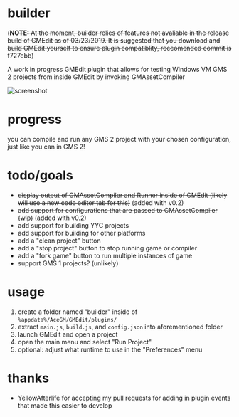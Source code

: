 # builder
(~~**NOTE:** At the moment, builder relies of features not avaliable in the release build of GMEdit as of 03/23/2019. It is suggested that you download and build GMEdit yourself to ensure plugin compatiblity, reccomended commit is f727ebb~~)

A work in progress GMEdit plugin that allows for testing Windows VM GMS 2 projects from inside GMEdit by invoking GMAssetCompiler

![screenshot](https://i.imgur.com/9ne0FRv.png)

# progress
you can compile and run any GMS 2 project with your chosen configuration, just like you can in GMS 2!

# todo/goals
* ~~display output of GMAssetCompiler and Runner inside of GMEdit (likely will use a new code editor tab for this)~~ (added with v0.2)
* ~~add support for configurations that are passed to GMAssetCompiler ([wip](https://i.imgur.com/LYAq1Rq.png))~~ (added with v0.2)
* add support for building YYC projects
* add support for building for other platforms
* add a "clean project" button
* add a "stop project" button to stop running game or compiler
* add a "fork game" button to run multiple instances of game
* support GMS 1 projects? (unlikely)

# usage
1. create a folder named "builder" inside of `%appdata%/AceGM/GMEdit/plugins/`
2. extract `main.js`, `build.js`, and `config.json` into aforementioned folder
3. launch GMEdit and open a project
4. open the main menu and select "Run Project"
5. optional: adjust what runtime to use in the "Preferences" menu

# thanks
* YellowAfterlife for accepting my pull requests for adding in plugin events that made this easier to develop

